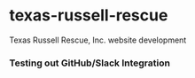 # texas-russell-rescue
Texas Russell Rescue, Inc. website development

### Testing out GitHub/Slack Integration
